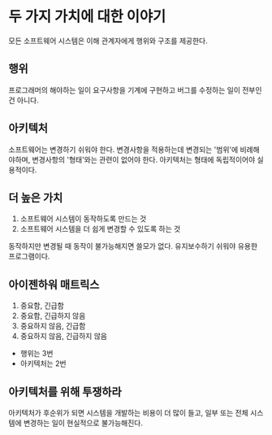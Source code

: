 # 두 가지 가치에 대한 이야기

모든 소프트웨어 시스템은 이해 관계자에게 행위와 구조를 제공한다.

## 행위

프로그래머의 해야하는 일이 요구사항을 기계에 구현하고 버그를 수정하는 일이 전부인 건 아니다.

## 아키텍처

소프트웨어는 변경하기 쉬워야 한다. 변경사항을 적용하는데 변경되는 '범위'에 비례해야하며, 변경사항의 '형태'와는 관련이 없어야 한다. 아키텍처는 형태에 독립적이어야 실용적이다.

## 더 높은 가치

1. 소프트웨어 시스템이 동작하도록 만드는 것
2. 소프트웨어 시스템을 더 쉽게 변경할 수 있도록 하는 것

동작하지만 변경될 때 동작이 불가능해지면 쓸모가 없다.
유지보수하기 쉬워야 유용한 프로그램이다.

## 아이젠하워 매트릭스

1. 중요함, 긴급함
2. 중요함, 긴급하지 않음
3. 중요하지 않음, 긴급함
4. 중요하지 않음, 긴급하지 않음

- 행위는 3번
- 아키텍처는 2번

## 아키텍처를 위해 투쟁하라

아키텍처가 후순위가 되면 시스템을 개발하는 비용이 더 많이 들고, 일부 또는 전체 시스템에 변경하는 일이 현실적으로 불가능해진다.
